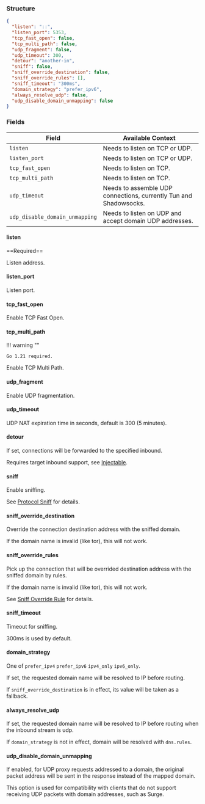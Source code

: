 ### Structure

```json
{
  "listen": "::",
  "listen_port": 5353,
  "tcp_fast_open": false,
  "tcp_multi_path": false,
  "udp_fragment": false,
  "udp_timeout": 300,
  "detour": "another-in",
  "sniff": false,
  "sniff_override_destination": false,
  "sniff_override_rules": [],
  "sniff_timeout": "300ms",
  "domain_strategy": "prefer_ipv6",
  "always_resolve_udp": false,
  "udp_disable_domain_unmapping": false
}
```

### Fields

| Field                          | Available Context                                                 |
|--------------------------------|-------------------------------------------------------------------|
| `listen`                       | Needs to listen on TCP or UDP.                                    |
| `listen_port`                  | Needs to listen on TCP or UDP.                                    |
| `tcp_fast_open`                | Needs to listen on TCP.                                           |
| `tcp_multi_path`               | Needs to listen on TCP.                                           |
| `udp_timeout`                  | Needs to assemble UDP connections, currently Tun and Shadowsocks. |
| `udp_disable_domain_unmapping` | Needs to listen on UDP and accept domain UDP addresses.           |

#### listen

==Required==

Listen address.

#### listen_port

Listen port.

#### tcp_fast_open

Enable TCP Fast Open.

#### tcp_multi_path

!!! warning ""

    Go 1.21 required.

Enable TCP Multi Path.

#### udp_fragment

Enable UDP fragmentation.

#### udp_timeout

UDP NAT expiration time in seconds, default is 300 (5 minutes).

#### detour

If set, connections will be forwarded to the specified inbound.

Requires target inbound support, see [Injectable](/configuration/inbound/#fields).

#### sniff

Enable sniffing.

See [Protocol Sniff](/configuration/route/sniff/) for details.

#### sniff_override_destination

Override the connection destination address with the sniffed domain.

If the domain name is invalid (like tor), this will not work.

#### sniff_override_rules

Pick up the connection that will be overrided destination address with the sniffed domain by rules.

If the domain name is invalid (like tor), this will not work.

See [Sniff Override Rule](/configuration/shared/sniff_override_rules/) for details.

#### sniff_timeout

Timeout for sniffing.

300ms is used by default.

#### domain_strategy

One of `prefer_ipv4` `prefer_ipv6` `ipv4_only` `ipv6_only`.

If set, the requested domain name will be resolved to IP before routing.

If `sniff_override_destination` is in effect, its value will be taken as a fallback.

#### always_resolve_udp

If set, the requested domain name will be resolved to IP before routing when the inbound stream is udp.

If `domain_strategy` is not in effect, domain will be resolved with `dns.rules`.

#### udp_disable_domain_unmapping

If enabled, for UDP proxy requests addressed to a domain, 
the original packet address will be sent in the response instead of the mapped domain.

This option is used for compatibility with clients that 
do not support receiving UDP packets with domain addresses, such as Surge.
